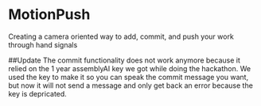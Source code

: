 # MotionPush
Creating a camera oriented way to add, commit, and push your work through hand signals

##Update
The commit functionality does not work anymore because it relied on the 1 year assemblyAI key we got while doing the hackathon. We used the key to make it so you can speak the commit message you want, but now it will not send a message and only get back an error because the key is depricated.
